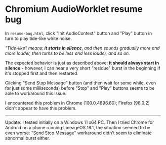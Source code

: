# Chromium AudioWorklet resume bug

In `resume-bug.html`, click "Init AudioContext" button and "Play" button in turn to play tide-like white noise.

*"Tide-like" means: **it starts in silence**, and then sounds gradually more and more louder, then turns to be less and less louder, and so on.*

The expected behavior is just as described above: **it should always start in silence** - however, I can hear a very short "residue" burst in the beginning if it's stopped first and then restarted.

Clicking "Send Stop Message" button (and then wait for some while, even for just some milliseconds) before "Stop" and "Play" buttons seems to be able to workaround this issue.

I encountered this problem in Chrome (100.0.4896.60); Firefox (98.0.2) didn't appear to have this problem.

------

Update: I tested initially on a Windows 11 x64 PC. Then I tried Chrome for Android on a phone running LineageOS 18.1, the situation seemed to be even worse: "Send Stop Message" workaround didn't seem to eliminate abnormal burst either.
